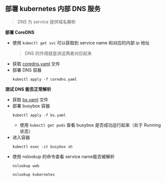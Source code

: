 ## 部署 kubernetes 内部 DNS 服务
> DNS 为 service 提供域名解析

__部署 CoreDNS__
- 使用 `kubectl get svc` 可以获取到 service name 和对应的内部 ip 地址
    > DNS 的作用就是讲这两者对应起来
- 获取 [coredns.yaml](https://github.com/lcePolarBear/Kubernetes_Basic_Config_Note/blob/master/%E6%89%80%E9%9C%80%E8%A6%81%E7%9A%84%E6%96%87%E4%BB%B6/coredns.yaml) 文件
- 部署 DNS 容器
    ```
    kubectl apply -f coredns.yaml
    ```

__测试 DNS 能否正常解析__
- 获取 [bs.yaml](https://github.com/lcePolarBear/Kubernetes_Basic_Config_Note/blob/master/%E6%89%80%E9%9C%80%E8%A6%81%E7%9A%84%E6%96%87%E4%BB%B6/bs.yaml) 文件
- 部署 busybox 容器
    ```
    kubectl apply -f bs.yaml
    ```
    - 使用 `kubectl get pods` 查看 busybox 是否成功运行起来（处于 Running 状态）
- 进入容器
    ```
    kubectl exec -it busybox sh
    ```
- 使用 nslookup 的命令查看 service name能否被解析
    ```
    nslookup web
    ```
    ```
    nslookup kubernetes
    ```
